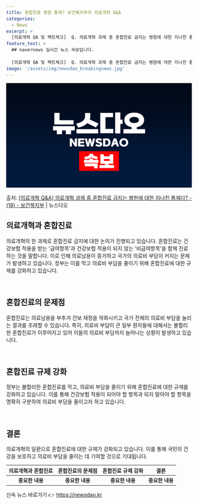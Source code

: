 ```yaml
---
title: 혼합진료 병원 통제? 보건복지부의 의료개혁 Q&A
categories:
  - News
excerpt: >
  [의료개혁 QA 및 팩트체크]  Q. 의료개혁 과제 중 혼합진료 금지는 병원에 대한 지나친 통제다?  국민 …
feature_text: >
  ## navernews 실시간 뉴스 속보입니다.

  [의료개혁 QA 및 팩트체크]  Q. 의료개혁 과제 중 혼합진료 금지는 병원에 대한 지나친 통제다?  국민 …
image: '/assets/img/newsdao_breakingnews.jpg'
---
```


![뉴스다오 속보](/assets/img/newsdao_breakingnews.jpg)

<p>출처: <a href="https://newsdao.kr/3459" rel="dofollow">[의료개혁 Q&A] 의료개혁 과제 중 혼합진료 금지는 병원에 대한 지나친 통제다? - (18) - 보건복지부</a> | 뉴스다오</p>

<h2 data-ke-size="size26">의료개혁과 혼합진료</h2>
의료개혁의 한 과제로 혼합진료 금지에 대한 논의가 진행되고 있습니다. 혼합진료는 건강보험 적용을 받는 '급여항목'과 건강보험 적용이 되지 않는 '비급여항목'을 함께 진료하는 것을 말합니다. 이로 인해 의료남용이 증가하고 국가의 의료비 부담이 커지는 문제가 발생하고 있습니다. 정부는 이를 막고 의료비 부담을 줄이기 위해 혼합진료에 대한 규제를 강화하고 있습니다.

<p data-ke-size="size16">&nbsp;</p>

<h2 data-ke-size="size24">혼합진료의 문제점</h2>
혼합진료는 의료남용을 부추겨 건보 재정을 악화시키고 국가 전체의 의료비 부담을 늘리는 결과를 초래할 수 있습니다. 특히, 의료비 부담이 큰 일부 환자들에 대해서는 불합리한 혼합진료가 이루어지고 있어 이들의 의료비 부담까지 늘어나는 상황이 발생하고 있습니다.

<p data-ke-size="size16">&nbsp;</p>

<h2 data-ke-size="size24">혼합진료 규제 강화</h2>
정부는 불합리한 혼합진료를 막고, 의료비 부담을 줄이기 위해 혼합진료에 대한 규제를 강화하고 있습니다. 이를 통해 건강보험 적용이 되어야 할 항목과 되지 말아야 할 항목을 명확히 구분하여 의료비 부담을 줄이고자 하고 있습니다.

<p data-ke-size="size16">&nbsp;</p>

<h2 data-ke-size="size24">결론</h2>
의료개혁의 일환으로 혼합진료에 대한 규제가 강화되고 있습니다. 이를 통해 국민의 건강을 보호하고 의료비 부담을 줄이는 데 기여할 것으로 기대됩니다.

<table>
    <thead>
        <tr>
            <th>의료개혁과 혼합진료</th>
            <th>혼합진료의 문제점</th>
            <th>혼합진료 규제 강화</th>
            <th>결론</th>
        </tr>
    </thead>
    <tbody>
        <tr>
            <td style="text-align: center; height: 17px;"><b>중요한 내용</b></td>
            <td style="text-align: center; height: 17px;"><b>중요한 내용</b></td>
            <td style="text-align: center; height: 17px;"><b>중요한 내용</b></td>
            <td style="text-align: center; height: 17px;"><b>중요한 내용</b></td>
        </tr>
    </tbody>
</table>
 

신속 뉴스 바로가기 👉 <a href="https://newsdao.kr" rel="dofollow">https://newsdao.kr</a>


